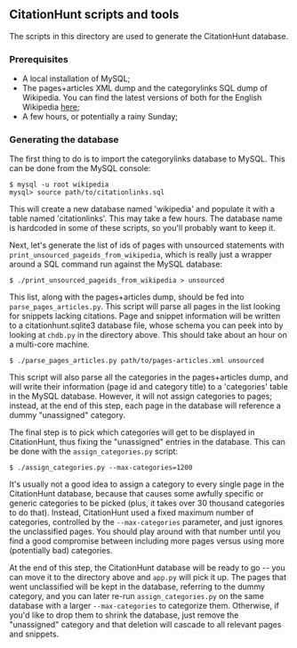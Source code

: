 ## CitationHunt scripts and tools

The scripts in this directory are used to generate the CitationHunt database.

### Prerequisites

- A local installation of MySQL;
- The pages+articles XML dump and the categorylinks SQL dump of Wikipedia.
  You can find the latest versions of both for the English Wikipedia
  [here](https://dumps.wikimedia.org/enwiki/latest/);
- A few hours, or potentially a rainy Sunday;

### Generating the database

The first thing to do is to import the categorylinks database to MySQL. This
can be done from the MySQL console:

```
$ mysql -u root wikipedia
mysql> source path/to/citationlinks.sql
```

This will create a new database named 'wikipedia' and populate it with a table
named 'citationlinks'. This may take a few hours. The database name is hardcoded
in some of these scripts, so you'll probably want to keep it.

Next, let's generate the list of ids of pages with unsourced statements with
`print_unsourced_pageids_from_wikipedia`, which is really just a wrapper around
a SQL command run against the MySQL database:

```
$ ./print_unsourced_pageids_from_wikipedia > unsourced
```

This list, along with the pages+articles dump, should be fed into
`parse_pages_articles.py`. This script will parse all pages in the list looking
for snippets lacking citations. Page and snippet information will be written to
a citationhunt.sqlite3 database file, whose schema you can peek into by looking
at `chdb.py` in the directory above. This should take about an hour on a
multi-core machine.

```
$ ./parse_pages_articles.py path/to/pages-articles.xml unsourced
```

This script will also parse all the categories in the pages+articles dump, and
will write their information (page id and category title) to a 'categories'
table in the MySQL database. However, it will not assign categories to pages;
instead, at the end of this step, each page in the database will reference a
dummy "unassigned" category.

The final step is to pick which categories will get to be displayed in
CitationHunt, thus fixing the "unassigned" entries in the database. This can be
done with the `assign_categories.py` script:

```
$ ./assign_categories.py --max-categories=1200
```

It's usually not a good idea to assign a category to every single page in the
CitationHunt database, because that causes some awfully specific or generic
categories to be picked (plus, it takes over 30 thousand categories to do
that). Instead, CitationHunt used a fixed maximum number of categories,
controlled by the `--max-categories` parameter, and just ignores the
unclassified pages. You should play around with that number until you find a
good compromise between including more pages versus using more (potentially
bad) categories.

At the end of this step, the CitationHunt database will be ready to go -- you
can move it to the directory above and `app.py` will pick it up. The pages that
went unclassified will be kept in the database, referring to the dummy
category, and you can later re-run `assign_categories.py` on the same database
with a larger `--max-categories` to categorize them. Otherwise, if you'd like
to drop them to shrink the database, just remove the "unassigned" category and
that deletion will cascade to all relevant pages and snippets.

